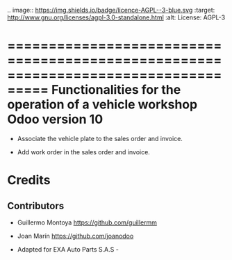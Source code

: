 .. image:: https://img.shields.io/badge/licence-AGPL--3-blue.svg
   :target: http://www.gnu.org/licenses/agpl-3.0-standalone.html
   :alt: License: AGPL-3

===================================================================================
Functionalities for the operation of a vehicle workshop Odoo version 10
===================================================================================

* Associate the vehicle plate to the sales order and invoice.

* Add work order in the sales order and invoice. 



Credits
=======

Contributors
------------

* Guillermo Montoya <https://github.com/guillermm>

* Joan Marín <https://github.com/joanodoo>

* Adapted for EXA Auto Parts S.A.S - 